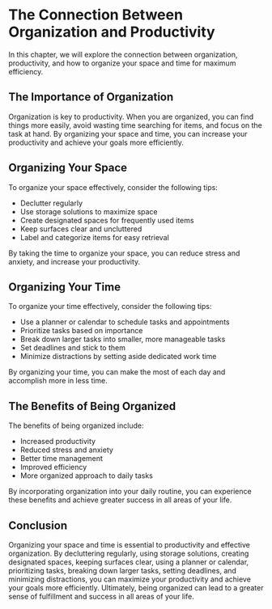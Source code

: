 The Connection Between Organization and Productivity
===============================================================================================

In this chapter, we will explore the connection between organization, productivity, and how to organize your space and time for maximum efficiency.

The Importance of Organization
------------------------------

Organization is key to productivity. When you are organized, you can find things more easily, avoid wasting time searching for items, and focus on the task at hand. By organizing your space and time, you can increase your productivity and achieve your goals more efficiently.

Organizing Your Space
---------------------

To organize your space effectively, consider the following tips:

* Declutter regularly
* Use storage solutions to maximize space
* Create designated spaces for frequently used items
* Keep surfaces clear and uncluttered
* Label and categorize items for easy retrieval

By taking the time to organize your space, you can reduce stress and anxiety, and increase your productivity.

Organizing Your Time
--------------------

To organize your time effectively, consider the following tips:

* Use a planner or calendar to schedule tasks and appointments
* Prioritize tasks based on importance
* Break down larger tasks into smaller, more manageable tasks
* Set deadlines and stick to them
* Minimize distractions by setting aside dedicated work time

By organizing your time, you can make the most of each day and accomplish more in less time.

The Benefits of Being Organized
-------------------------------

The benefits of being organized include:

* Increased productivity
* Reduced stress and anxiety
* Better time management
* Improved efficiency
* More organized approach to daily tasks

By incorporating organization into your daily routine, you can experience these benefits and achieve greater success in all areas of your life.

Conclusion
----------

Organizing your space and time is essential to productivity and effective organization. By decluttering regularly, using storage solutions, creating designated spaces, keeping surfaces clear, using a planner or calendar, prioritizing tasks, breaking down larger tasks, setting deadlines, and minimizing distractions, you can maximize your productivity and achieve your goals more efficiently. Ultimately, being organized can lead to a greater sense of fulfillment and success in all areas of your life.
